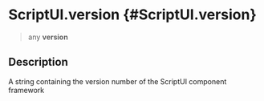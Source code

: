 ScriptUI.version {#ScriptUI.version}
================

> any **version**

Description
-----------

A string containing the version number of the ScriptUI component
framework
